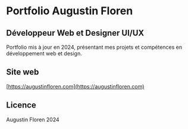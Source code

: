 # Portfolio Augustin Floren

## Développeur Web et Designer UI/UX

Portfolio mis à jour en 2024, présentant mes projets et compétences en développement web et design.

## Site web

[https://augustinfloren.com](https://augustinfloren.com)

## Licence

Augustin Floren 2024
